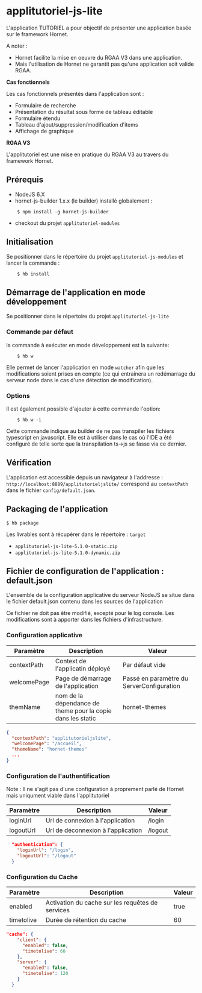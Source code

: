 # applitutoriel-js-lite

L'application TUTORIEL a pour objectif de présenter une application basée sur le framework Hornet.

A noter :
* Hornet facilite la mise en oeuvre du RGAA V3 dans une application.
* Mais l'utilisation de Hornet ne garantit pas qu'une application soit valide RGAA.

__Cas fonctionnels__

Les cas fonctionnels présentés dans l'application sont :

* Formulaire de recherche
* Présentation du résultat sous forme de tableau éditable
* Formulaire étendu
* Tableau d'ajout/suppression/modification d'items
* Affichage de graphique

__RGAA V3__

L'applitutoriel est une mise en pratique du RGAA V3 au travers du framework Hornet.

## Prérequis #

* NodeJS 6.X
* hornet-js-builder 1.x.x (le builder) installé globalement :

```shell
    $ npm install -g hornet-js-builder
```

* checkout du projet `applitutoriel-modules`

## Initialisation #
Se positionner dans le répertoire du projet `applitutoriel-js-modules` et lancer la commande :

```shell
    $ hb install
```

## Démarrage de l'application en mode développement #
Se positionner dans le répertoire du projet `applitutoriel-js-lite`

### Commande par défaut

la commande à exécuter en mode développement est la suivante:

```shell
    $ hb w
```

Elle permet de lancer l'application en mode `watcher` afin que les modifications soient prises en compte (ce qui
entrainera un redémarrage du serveur node dans le cas d'une détection de modification).

### Options

Il est également possible d'ajouter à cette commande l'option:

```shell
    $ hb w -i
```

Cette commande indique au builder de ne pas transpiler les fichiers typescript en javascript.
Elle est à utiliser dans le cas où l'IDE a été configuré de telle sorte que la transpilation ts->js
se fasse via ce dernier.


## Vérification

L'application est accessible depuis un navigateur à l'addresse : `http://localhost:8889/applitutorieljslite/` correspond au `contextPath` dans le fichier `config/default.json`.

## Packaging de l'application

```shell
$ hb package
```

Les livrables sont à récupérer dans le répertoire : `target`

- `applitutoriel-js-lite-5.1.0-static.zip`
- `applitutoriel-js-lite-5.1.0-dynamic.zip`

## Fichier de configuration de l'application : default.json

L'ensemble de la configuration applicative du serveur NodeJS se situe dans le fichier default.json contenu dans les sources de l'application

Ce fichier ne doit pas être modifié, excepté pour le log console. Les modifications sont à apporter dans les fichiers d'infrastructure.

### Configuration applicative

| Paramètre | Description | Valeur |
|-----------|-------------|--------|
|contextPath| Context de l'applicatin déployé|Par défaut vide|
|welcomePage|Page de démarrage de l'application|Passé en paramètre du ServerConfiguration|
|themName|nom de la dépendance de theme pour la copie dans les static|hornet-themes|

```json
{
  "contextPath": "applitutorieljslite",
  "welcomePage": "/accueil",
  "themeName": "hornet-themes"
  ...
}

```

### Configuration de l'authentification

Note : Il ne s'agit pas d'une configuration à proprement parlé de Hornet mais uniqument viable dans l'applitutoriel

| Paramètre | Description | Valeur |
|-----------|-------------|--------|
|loginUrl|Url de connexion à l'application|/login|
|logoutUrl|Url de déconnexion à l'application|/logout|

```json
  "authentication": {
    "loginUrl": "/login",
    "logoutUrl": "/logout"
  }
```

### Configuration du Cache

| Paramètre | Description | Valeur |
|-----------|-------------|--------|
|enabled|Activation du cache sur les requêtes de services|true|
|timetolive|Durée de rétention du cache|60|

```json
"cache": {
    "client": {
      "enabled": false,
      "timetolive": 60
    },
    "server": {
      "enabled": false,
      "timetolive": 120
    }
  }
```
